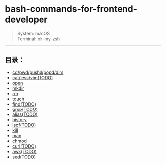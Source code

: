 # bash-commands-for-frontend-developer
> System: macOS <br />
> Terminal: oh-my-zsh
---

## 目录：

* [cd/pwd/pushd/popd/dirs](pushd)
* [cat/less/vim(TODO)](cat)
* [open](open)
* [mkdir](mkdir)
* [rm](rm)
* [touch](touch)
* [find(TODO)](find)
* [grep(TODO)](grep)
* [alias(TODO)](alias)
* [history](history)
* [lsof(TODO)](lsof)
* [kill](kill)
* [man](man)
* [chmod](chmod)
* [curl(TODO)](curl)
* [awk(TODO)](awk)
* [sed(TODO)](sed)
